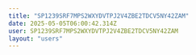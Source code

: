 ```yaml
---
title: "SP1239SRF7MPS2WXYDVTPJ2V4ZBE2TDCV5NY42ZAM"
date: 2025-05-05T06:00:42.314Z
user: SP1239SRF7MPS2WXYDVTPJ2V4ZBE2TDCV5NY42ZAM
layout: "users"
---
```

    